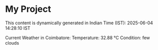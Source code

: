# My Project

This content is dynamically generated in Indian Time (IST): 2025-06-04 14:28:10 IST


Current Weather in Coimbatore:
Temperature: 32.88 °C
Condition: few clouds
